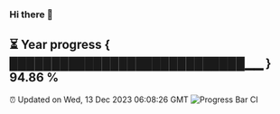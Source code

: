 ### Hi there 👋
⏳ Year progress { ████████████████████████████▁▁ } 94.86 %
---
⏰ Updated on Wed, 13 Dec 2023 06:08:26 GMT
![Progress Bar CI](https://github.com/Moyi321/Moyi321/workflows/Progress%20Bar%20CI/badge.svg)
